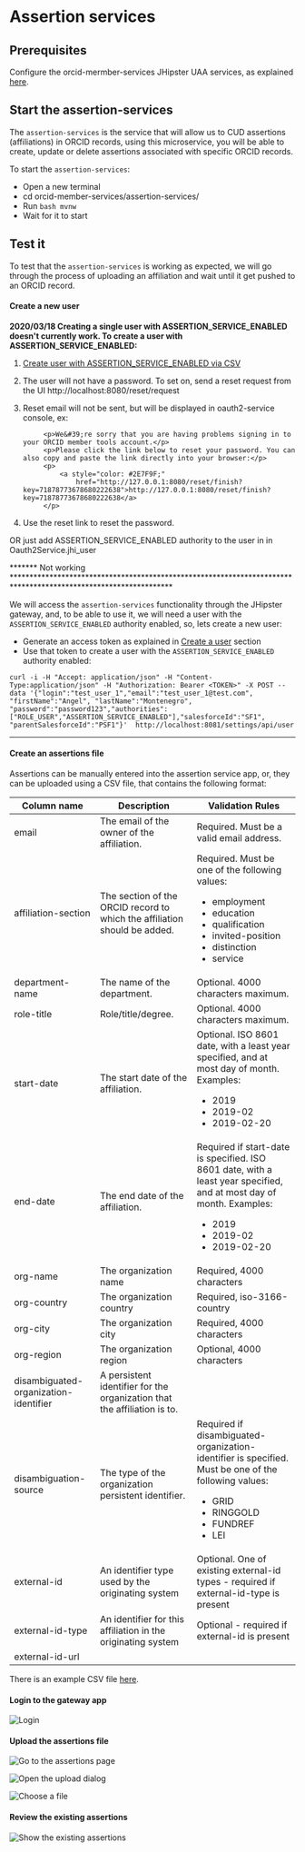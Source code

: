 # Assertion services

## Prerequisites

Configure the orcid-mermber-services JHipster UAA services, as explained [here](README.md).

## Start the assertion-services

The `assertion-services` is the service that will allow us to CUD assertions (affiliations) in ORCID records, using this microservice, you will be able to create, update or delete assertions associated with specific ORCID records.

To start the `assertion-services`:

- Open a new terminal 
- cd orcid-member-services/assertion-services/
- Run `bash mvnw`
- Wait for it to start

## Test it

To test that the `assertion-services` is working as expected, we will go through the process of uploading an affiliation and wait until it get pushed to an ORCID record.

#### Create a new user
**2020/03/18 Creating a single user with ASSERTION_SERVICE_ENABLED doesn't currently work. To create a user with ASSERTION_SERVICE_ENABLED:**
1. [Create user with ASSERTION_SERVICE_ENABLED via CSV](https://github.com/ORCID/orcid-member-services/blob/master/USER_SETTINGS_SERVICE.md#create-multiple-users-from-csv)
2. The user will not have a password. To set on, send a reset request from the UI http://localhost:8080/reset/request
3. Reset email will not be sent, but will be displayed in oauth2-service console, ex:

		    <p>We&#39;re sorry that you are having problems signing in to your ORCID member tools account.</p>
		    <p>Please click the link below to reset your password. You can also copy and paste the link directly into your browser:</p>
		    <p>
			    <a style="color: #2E7F9F;"
				    href="http://127.0.0.1:8080/reset/finish?key=71878773678680222638">http://127.0.0.1:8080/reset/finish?key=71878773678680222638</a>
		    </p>

4. Use the reset link to reset the password.

OR just add ASSERTION_SERVICE_ENABLED authority to the user in in Oauth2Service.jhi_user

******* Not working ****************************************************************************************************************

We will access the `assertion-services` functionality through the JHipster gateway, and, to be able to use it, we will need a user with the `ASSERTION_SERVICE_ENABLED` authority enabled, so, lets create a new user:

- Generate an access token as explained in [Create a user](#Create-a-user) section
- Use that token to create a user with the `ASSERTION_SERVICE_ENABLED` authority enabled:
```
curl -i -H "Accept: application/json" -H "Content-Type:application/json" -H "Authorization: Bearer <TOKEN>" -X POST --data '{"login":"test_user_1","email":"test_user_1@test.com", "firstName":"Angel", "lastName":"Montenegro", "password":"password123","authorities":["ROLE_USER","ASSERTION_SERVICE_ENABLED"],"salesforceId":"SF1", "parentSalesforceId":"PSF1"}'  http://localhost:8081/settings/api/user

```
*************************************************************************************************************************************

#### Create an assertions file

Assertions can be manually entered into the assertion service app, or, they can be uploaded using a CSV file, that contains the following format:

 Column name | Description | Validation Rules
--------------------|--------------------------|--------------------------
 email | The email of the owner of the affiliation. | Required. Must be a valid email address. 
 affiliation-section | The section of the ORCID record to which the affiliation should be added. | Required. Must be one of the following values: <ul><li>employment</li><li>education</li><li>qualification</li><li>invited-position</li><li>distinction</li><limembership></li><li>service</li></ul>
department-name | The name of the department. | Optional. 4000 characters maximum. | 
role-title | Role/title/degree. | Optional. 4000 characters maximum. | 
start-date | The start date of the affiliation. | Optional. ISO 8601 date, with a least year specified, and at most day of month. Examples:<ul><li>2019</li><li>2019-02</li><li>2019-02-20</li></ul> | 
end-date | The end date of the affiliation. | Required if start-date is specified. ISO 8601 date, with a least year specified, and at most day of month. Examples:  <ul> <li>2019</li> <li>2019-02</li> <li>2019-02-20</li> </ul> |
org-name | The organization name | Required, 4000 characters |
org-country | The organization country | Required, iso-3166-country |
org-city | The organization city | Required, 4000 characters |
org-region | The organization region | Optional, 4000 characters |
disambiguated-organization-identifier | A persistent identifier for the organization that the affiliation is to. |   |
disambiguation-source | The type of the organization persistent identifier. | Required if disambiguated-organization-identifier is specified. Must be one of the following values:  <ul> <li>GRID</li> <li>RINGGOLD</li> <li>FUNDREF</li> <li>LEI</li> </ul> |
external-id | An identifier type used by the originating system | Optional.  One of existing external-id types - required if external-id-type is present |
external-id-type | An identifier for this affiliation in the originating system | Optional - required if external-id is present |
external-id-url | |

There is an example CSV file [here](./README/test.csv).

#### Login to the gateway app

![Login](./README/login.png)

#### Upload the assertions file

![Go to the assertions page](./README/go_to_assertions.png)

![Open the upload dialog](./README/open_upload_dialog.png)

![Choose a file](.//README/choose_file.png)

#### Review the existing assertions

![Show the existing assertions](./README/show_assertions.png)
